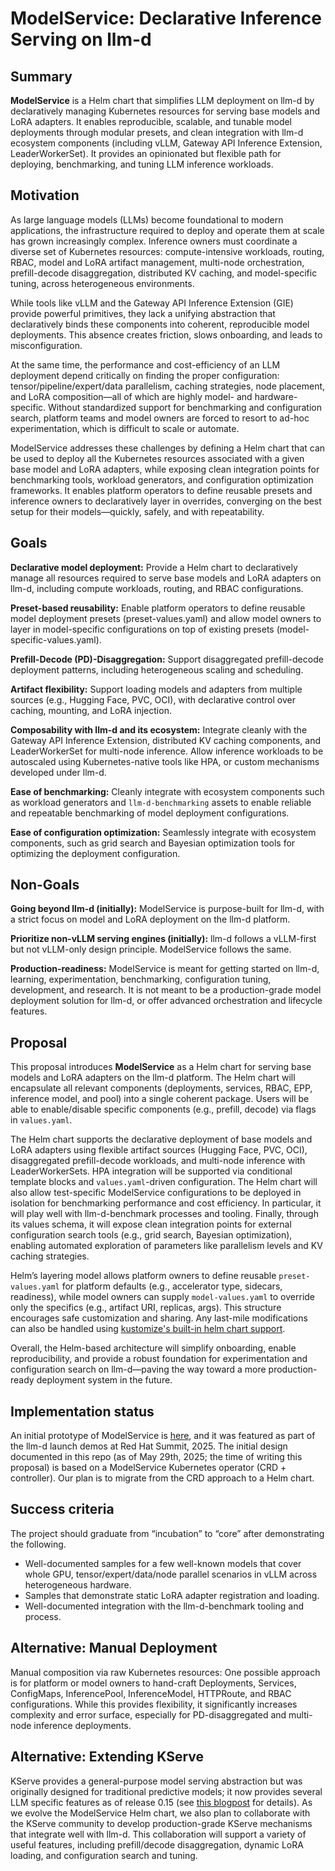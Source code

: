 # ModelService: Declarative Inference Serving on llm-d

## Summary

**ModelService** is a Helm chart that simplifies LLM deployment on llm-d by declaratively managing Kubernetes resources for serving base models and LoRA adapters. It enables reproducible, scalable, and tunable model deployments through modular presets, and clean integration with llm-d ecosystem components (including vLLM, Gateway API Inference Extension, LeaderWorkerSet). It provides an opinionated but flexible path for deploying, benchmarking, and tuning LLM inference workloads.

## Motivation

As large language models (LLMs) become foundational to modern applications, the infrastructure required to deploy and operate them at scale has grown increasingly complex. Inference owners must coordinate a diverse set of Kubernetes resources: compute-intensive workloads, routing, RBAC, model and LoRA artifact management, multi-node orchestration, prefill-decode disaggregation, distributed KV caching, and model-specific tuning, across heterogeneous environments.

While tools like vLLM and the Gateway API Inference Extension (GIE) provide powerful primitives, they lack a unifying abstraction that declaratively binds these components into coherent, reproducible model deployments. This absence creates friction, slows onboarding, and leads to misconfiguration.

At the same time, the performance and cost-efficiency of an LLM deployment depend critically on finding the proper configuration: tensor/pipeline/expert/data parallelism, caching strategies, node placement, and LoRA composition—all of which are highly model- and hardware-specific. Without standardized support for benchmarking and configuration search, platform teams and model owners are forced to resort to ad-hoc experimentation, which is difficult to scale or automate.

ModelService addresses these challenges by defining a Helm chart that can be used to deploy all the Kubernetes resources associated with a given base model and LoRA adapters, while exposing clean integration points for benchmarking tools, workload generators, and configuration optimization frameworks. It enables platform operators to define reusable presets and inference owners to declaratively layer in overrides, converging on the best setup for their models—quickly, safely, and with repeatability.

## Goals

**Declarative model deployment:** Provide a Helm chart to declaratively manage all resources required to serve base models and LoRA adapters on llm-d, including compute workloads, routing, and RBAC configurations.

**Preset-based reusability:** Enable platform operators to define reusable model deployment presets (preset-values.yaml) and allow model owners to layer in model-specific configurations on top of existing presets (model-specific-values.yaml).

**Prefill-Decode (PD)-Disaggregation:** Support disaggregated prefill-decode deployment patterns, including heterogeneous scaling and scheduling.

**Artifact flexibility:** Support loading models and adapters from multiple sources (e.g., Hugging Face, PVC, OCI), with declarative control over caching, mounting, and LoRA injection.

**Composability with llm-d and its ecosystem:** Integrate cleanly with the Gateway API Inference Extension, distributed KV caching components, and LeaderWorkerSet for multi-node inference. Allow inference workloads to be autoscaled using Kubernetes-native tools like HPA, or custom mechanisms developed under llm-d.

**Ease of benchmarking:** Cleanly integrate with ecosystem components such as workload generators and `llm-d-benchmarking` assets to enable reliable and repeatable benchmarking of model deployment configurations.

**Ease of configuration optimization:** Seamlessly integrate with ecosystem components, such as grid search and Bayesian optimization tools for optimizing the deployment configuration.


## Non-Goals

**Going beyond llm-d (initially):** ModelService is purpose-built for llm-d, with a strict focus on model and LoRA deployment on the llm-d platform.

**Prioritize non-vLLM serving engines (initially):** llm-d follows a vLLM-first but not vLLM-only design principle. ModelService follows the same.

**Production-readiness:** ModelService is meant for getting started on llm-d, learning, experimentation, benchmarking, configuration tuning, development, and research. It is not meant to be a production-grade model deployment solution for llm-d, or offer advanced orchestration and lifecycle features.

## Proposal

This proposal introduces **ModelService** as a Helm chart for serving base models and LoRA adapters on the llm-d platform. The Helm chart will encapsulate all relevant components (deployments, services, RBAC, EPP, inference model, and pool) into a single coherent package. Users will be able to enable/disable specific components (e.g., prefill, decode) via flags in `values.yaml`.

The Helm chart supports the declarative deployment of base models and LoRA adapters using flexible artifact sources (Hugging Face, PVC, OCI), disaggregated prefill-decode workloads, and multi-node inference with LeaderWorkerSets. HPA integration will be supported via conditional template blocks and `values.yaml`-driven configuration. The Helm chart will also allow test-specific ModelService configurations to be deployed in isolation for benchmarking performance and cost efficiency. In particular, it will play well with llm-d-benchmark processes and tooling. Finally, through its values schema, it will expose clean integration points for external configuration search tools (e.g., grid search, Bayesian optimization), enabling automated exploration of parameters like parallelism levels and KV caching strategies.

Helm’s layering model allows platform owners to define reusable `preset-values.yaml` for platform defaults (e.g., accelerator type, sidecars, readiness), while model owners can supply `model-values.yaml` to override only the specifics (e.g., artifact URI, replicas, args). This structure encourages safe customization and sharing. Any last-mile modifications can also be handled using [kustomize's built-in helm chart support](https://github.com/kubernetes-sigs/kustomize/blob/master/examples/chart.md).

Overall, the Helm-based architecture will simplify onboarding, enable reproducibility, and provide a robust foundation for experimentation and configuration search on llm-d—paving the way toward a more production-ready deployment system in the future.


## Implementation status

An initial prototype of ModelService is [here](https://github.com/llm-d/llm-d-model-service/tree/main), and it was featured as part of the llm-d launch demos at Red Hat Summit, 2025. The initial design documented in this repo (as of May 29th, 2025; the time of writing this proposal) is based on a ModelService Kubernetes operator (CRD + controller). Our plan is to migrate from the CRD approach to a Helm chart.

## Success criteria

The project should graduate from “incubation” to “core” after demonstrating the following.

* Well-documented samples for a few well-known models that cover whole GPU, tensor/expert/data/node parallel scenarios in vLLM across heterogeneous hardware.
* Samples that demonstrate static LoRA adapter registration and loading.
* Well-documented integration with the llm-d-benchmark tooling and process.

## Alternative: Manual Deployment

Manual composition via raw Kubernetes resources:  One possible approach is for platform or model owners to hand-craft Deployments, Services, ConfigMaps, InferencePool, InferenceModel, HTTPRoute, and RBAC configurations. While this provides flexibility, it significantly increases complexity and error surface, especially for PD-disaggregated and multi-node inference deployments.

## Alternative: Extending KServe

KServe provides a general-purpose model serving abstraction but was originally designed for traditional predictive models; it now provides several LLM specific features as of release 0.15 (see [this blogpost](https://kserve.github.io/website/master/blog/articles/2025-05-27-KServe-0.15-release/) for details). As we evolve the ModelService Helm chart, we also plan to collaborate with the KServe community to develop production-grade KServe mechanisms that integrate well with llm-d. This collaboration will support a variety of useful features, including prefill/decode disaggregation, dynamic LoRA loading, and configuration search and tuning.
